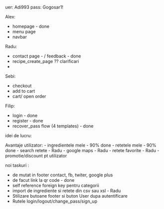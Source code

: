 uer: Adi993 pass: Gogosar1!

Alex:

- homepage - done
- menu page
- navbar


Radu:

- contact page - / feedback - done
- recipe_create_page ?? clarificari
- 

Sebi:

- checkout
- add to cart
- cart/ open order

Filip:

- login - done
- register - done
- recover_pass flow (4 templates) - done



idei de lucru:

Avantaje utilizator: - ingredientele mele - 90% done
                     - retetele mele - 90% done
                     - search retete - Radu
                     - google maps - Radu
                     - retete favorite - Radu
                     - promotie/discount pt utilizator
                     

noi taskuri :
- de mutat in footer contact, fb, twiter, google plus
- de facut link la qr code - done
- self reference foreign key pentru categorii
- import de ingrediente si retete din csv sau xsl - Radu
- Stilizare butoane footer si buton User dupa autentificare 
- Rutele login/logout/change_pass/sign_up

